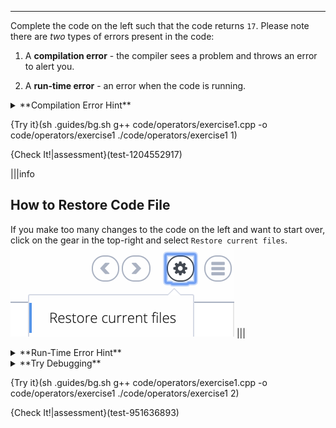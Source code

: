 ---

Complete the code on the left such that the code returns `17`. Please note there are *two* types of errors present in the code:

1) A **compilation error** - the compiler sees a problem and throws an error to alert you.

2) A **run-time error** - an error when the code is running.

<details><summary>**Compilation Error Hint**</summary>An example of a compilation error would be `int number = "this is not an int";`</details>

{Try it}(sh .guides/bg.sh g++ code/operators/exercise1.cpp -o code/operators/exercise1 ./code/operators/exercise1 1)

{Check It!|assessment}(test-1204552917)

|||info
## How to Restore Code File
If you make too many changes to the code on the left and want to start over, click on the gear in the top-right and select `Restore current files`. ![.guides/img/Restore](.guides/img/Restore.png)
|||

<details><summary>**Run-Time Error Hint**</summary>Once you fix the compilation error, you will see that the code output does not match what the exercise asks for.</details>

<details><summary>**Try Debugging**</summary>Debugging is a set of practices used to remove bugs (defects or flaws within a program). One way is to print out useful information. Try printing out what the variables *should* be to get to **17**: <br> $a = 17 - \frac{b-8/2}{3}$ <br> $b = 17 - a * 3 + \frac{8}{2}$ <br> <br> You can also try tweaking the variables to see how that changes the output of the code. For example, what happens when you try assigning `a` to `6` instead of `5`?</details>

{Try it}(sh .guides/bg.sh g++ code/operators/exercise1.cpp -o code/operators/exercise1 ./code/operators/exercise1 2)

{Check It!|assessment}(test-951636893)
